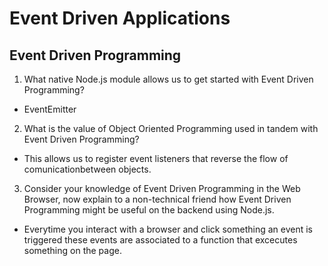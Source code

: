 # Event Driven Applications

## Event Driven Programming

1. What native Node.js module allows us to get started with Event Driven Programming?

  - EventEmitter

2. What is the value of Object Oriented Programming used in tandem with Event Driven Programming?

  - This allows us to register event listeners that reverse the flow of comunicationbetween objects.

3. Consider your knowledge of Event Driven Programming in the Web Browser, now explain to a non-technical friend how Event Driven Programming might be useful on the backend using Node.js.

 - Everytime you interact with a browser and click something an event is triggered these events are associated to a function that excecutes something on the page.
